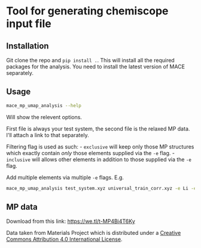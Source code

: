 # Tool for generating chemiscope input file

## Installation

Git clone the repo and `pip install .`. This will install all the required packages for the analysis. You need to install the latest version of MACE separately.

## Usage

```bash
mace_mp_umap_analysis --help
```

Will show the relevent options.

First file is always your test system, the second file is the relaxed MP data. I'll attach a link to that separately.

Filtering flag is used as such:
    - `exclusive` will keep only those MP structures which exactly contain *only* those elements supplied via the `-e` flag.
    - `inclusive` will allows other elements in addition to those supplied via the `-e` flag.

Add multiple elements via multiple `-e` flags. E.g.
```bash
mace_mp_umap_analysis test_system.xyz universal_train_corr.xyz -e Li -e O -filtering exclusive
```

## MP data

Download from this link: https://we.tl/t-MP4Bi4T6Ky

Data taken from Materials Project which is distributed under a [Creative Commons Attribution 4.0 International License](https://creativecommons.org/licenses/by/4.0/).
